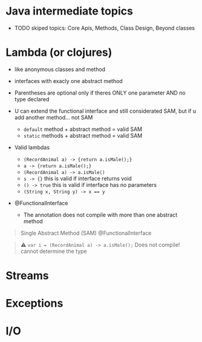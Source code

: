# Java intermediate topics

- TODO skiped topics: Core Apis, Methods, Class Design, Beyond classes

# Lambda (or clojures)

- like anonymous classes and method
- interfaces with exacly one abstract method
- Parentheses are optional only if theres ONLY one parameter AND no type declared
- U can extend the functional interface and still considerated SAM, but if u add another method... not SAM
    - `default` method + abstract method = valid SAM
    - `static` methods + abstract method = valid SAM

- Valid lambdas
    - `(RecordAnimal a) -> {return a.isMale();}`
    - `a -> {return a.isMale();}`
    - `(RecordAnimal a) -> a.isMale()`
    - `s -> {}` this is valid if interface returns void
    - `() -> true` this is valid if interface has no parameters
    - `(String x, String y) -> x == y`

- @FunctionalInterface
    - The annotation does not compile with more than one abstract method



> Single Abstract Method (SAM) @FunctionalInterface

> :warning: `var i = (RecordAnimal a) -> a.isMale();` Does not compile! cannot determine the type


# Streams


# Exceptions

# I/O
